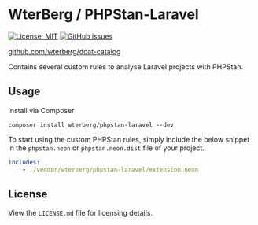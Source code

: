 # WterBerg / PHPStan-Laravel

[![License: MIT](https://img.shields.io/badge/License-MIT-yellow.svg)](https://opensource.org/licenses/MIT)
[![GitHub issues](https://img.shields.io/github/issues/WterBerg/phpstan-laravel)](https://github.com/WterBerg/phpstan-laravel/issues)

[github.com/wterberg/dcat-catalog](https://github.com/wterberg/dcat-catalog.git)

Contains several custom rules to analyse Laravel projects with PHPStan.

## Usage

Install via Composer

```shell
composer install wterberg/phpstan-laravel --dev
```

To start using the custom PHPStan rules, simply include the below snippet in the `phpstan.neon` or `phpstan.neon.dist` file of your project. 

```yaml
includes:
    - ./vendor/wterberg/phpstan-laravel/extension.neon
```

## License

View the `LICENSE.md` file for licensing details.
